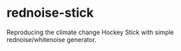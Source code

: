 # rednoise-stick
Reproducing the climate change Hockey Stick with simple rednoise/whitenoise generator.
